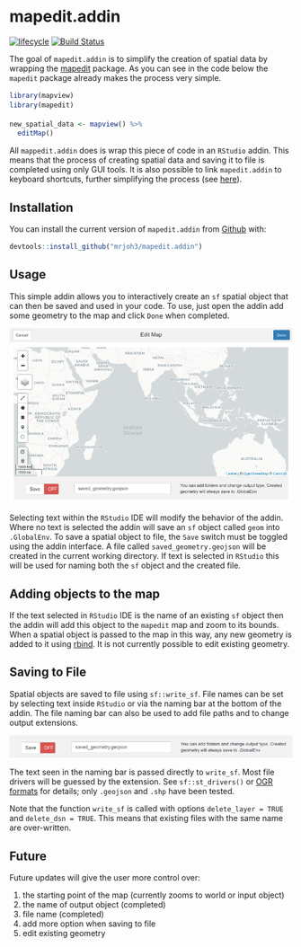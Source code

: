 
<!-- README.md is generated from README.Rmd. Please edit that file -->
mapedit.addin
=============

[![lifecycle](https://img.shields.io/badge/lifecycle-experimental-orange.svg)](https://www.tidyverse.org/lifecycle/#experimental) [![Build Status](https://travis-ci.org/mrjoh3/mapedit.addin.svg?branch=master)](https://travis-ci.org/mrjoh3/mapedit.addin)

The goal of `mapedit.addin` is to simplify the creation of spatial data by wrapping the [mapedit](https://github.com/r-spatial/mapedit) package. As you can see in the code below the `mapedit` package already makes the process very simple.

``` r
library(mapview)
library(mapedit)

new_spatial_data <- mapview() %>%
  editMap()
```

All `mappedit.addin` does is wrap this piece of code in an `RStudio` addin. This means that the process of creating spatial data and saving it to file is completed using only GUI tools. It is also possible to link `mapedit.addin` to keyboard shortcuts, further simplifying the process (see [here](https://rstudio.github.io/rstudioaddins/#keyboard-shorcuts)).

Installation
------------

You can install the current version of `mapedit.addin` from [Github](https://github.com/mrjoh3/mapedit.addin) with:

``` r
devtools::install_github("mrjoh3/mapedit.addin")
```

Usage
-----

This simple addin allows you to interactively create an `sf` spatial object that can then be saved and used in your code. To use, just open the addin add some geometry to the map and click `Done` when completed.

![mapedit addin](inst/images/mapedit_addin.png)

Selecting text within the `RStudio` IDE will modify the behavior of the addin. Where no text is selected the addin will save an `sf` object called `geom` into `.GlobalEnv`. To save a spatial object to file, the `Save` switch must be toggled using the addin interface. A file called `saved_geometry.geojson` will be created in the current working directory. If text is selected in `RStudio` this will be used for naming both the `sf` object and the created file.

Adding objects to the map
-------------------------

If the text selected in `RStudio` IDE is the name of an existing `sf` object then the addin will add this object to the `mapedit` map and zoom to its bounds. When a spatial object is passed to the map in this way, any new geometry is added to it using [rbind](https://r-spatial.github.io/sf/reference/bind.html). It is not currently possible to edit existing geometry.

Saving to File
--------------

Spatial objects are saved to file using `sf::write_sf`. File names can be set by selecting text inside `RStudio` or via the naming bar at the bottom of the addin. The file naming bar can also be used to add file paths and to change output extensions.

![image bar](inst/images/save_file_bar.png)

The text seen in the naming bar is passed directly to `write_sf`. Most file drivers will be guessed by the extension. See `sf::st_drivers()` or [OGR formats](https://www.gdal.org/ogr_formats.html) for details; only `.geojson` and `.shp` have been tested.

Note that the function `write_sf` is called with options `delete_layer = TRUE` and `delete_dsn = TRUE`. This means that existing files with the same name are over-written.

Future
------

Future updates will give the user more control over:

1.  the starting point of the map (currently zooms to world or input object)
2.  the name of output object (completed)
3.  file name (completed)
4.  add more option when saving to file
5.  edit existing geometry
